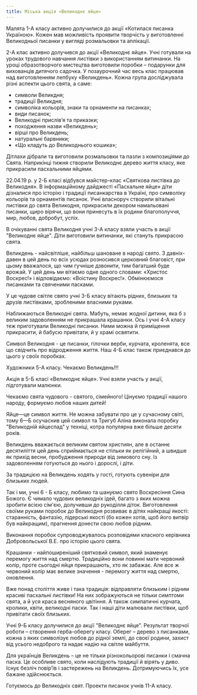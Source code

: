 ```yaml
---
title: Міська акція «Великоднє яйце»
---
```


Малята 1-А класу активно долучилися до акції «Котилася писанка Україною». Кожен мав можливість проявити творчість у виготовленні Великодньої писанки у вигляді розмальовки та аплікації.

<slideshow id="*1-a" />

<slideshow id="*1-b" />

2-А клас активно долучився до акції «Великоднє яйце». Учні готували на уроках трудового навчання листівки з використанням витинанки. На уроці образотворчого мистецтва виготовили поробки – подарунки для вихованців дитячого садочка. У позаурочний час весь клас працював над виготовленням лепбуку «Великдень». Кожна група досліджувала різні аспекти цього свята, а саме:

- символи Великдня;
- традиції Великдня;
- символіка кольорів, знаки та орнаменти на писанках;
- види писанок;
- Великодні прислів’я та приказки;
- походження назви «Великдень»;
- вірші про Великдень;
- натуральні барвники;
- «Що кладуть до Великоднього кошика»;

Дітлахи дібрали та виготовили розмальовки та пазли з композиціями до Свята. Наприкінці тижня створили Великоднє дерево життя класу, яке прикрасили пасхальними яйцями.

<slideshow id="*2-a" />

22.04.19 р. у 2-Б класі відбувся майстер-клас «Святкова листівка до Великодня». В інформаційному дайджесті «Пасхальне яйце» діти дізналися про історію і традиції писанкарства в Україні, про символіку кольорів та орнаментів писанок. Учні власноруч створили вітальні листівки до свята Великодня, прикрасили декором намальовані писанки, щиро вірячи, що вони принесуть в їх родини благополуччя, мир, любов, добробут, успіх.

<slideshow id="*2-b" />

В очікуванні свята Великодня учні 3-А класу взяли участь в акції "Великоднє яйце". Діти виготовили витинанки, які стануть прикрасою свята.

<slideshow id="*3-a" />

Великдень - найсвітліше, найбільш шановане в народі свято. З давніх-давен в цей день по всіх усюдах розносився церковний благовіст, при цьому вважалося, що чим гучніше дзвонити, тим багатший буде врожай. У цей день ми вітаємо одне одного словами: «Христос Воскрес!» і відповідаємо: «Воістину Воскрес!». Обмінюємося писанками та свяченими пасками.

У це чудове світле свято учні 3-Б класу вітають рідних, близьких та друзів листівками, зробленими власними руками.

<slideshow id="*3-b" />

Наближаються Великодні свята. Мабуть, немає жодної дитини, яка б з великим задоволенням не прикрашала крашанки. Ось і учні 4-А класу теж приготували Великодні писанки. Ними можна й приміщення прикрасити, й бабусю привітати, й у храмі освятити.

<slideshow id="*4-a" />

Символ Великодня - це писанки, гілочки верби, курчата, кроленята, все що свідчить про відродження життя. Наш 4-Б клас також приєднався до цього у своїх поробках.

<slideshow id="*4-b" />

Художники 5-А класу. Чекаємо Великдень!!!

<slideshow id="*5-a" />

Акція в 5-Б класі «Великоднє яйце». Учні взяли участь у акції, підготували малюнки.

<slideshow id="*5-b" />

Чекаємо свята чудового - святого, сімейного! Цінуємо традиції нашого народу, формуємо любов наших дитей!

<slideshow id="*6-a" />

Яйце—це символ життя. Не можна забувати про це у сучасному світі, тому 6—Б осучаснив цей символ та Тригуб Аліна виконала поробку "Великодній яйцеспад" у техніці, котра популярна вже більше десяти років.

Великдень вважається великим святом християн, але в останнє десятиліття цей день сприймається не стільки як релігійний, а швидше як прихід весни, пробудження природи від зимового сну. Із задоволенням готуються до нього і дорослі, і діти.

За традицією на Великдень ходять у гості, готують сувеніри для близьких людей.

Так і ми, учні 6 - Б класу, любимо та шануємо свято Воскресіння Сина Божого. Є чимало чудових великодніх ідей, багато з яких можна зробити всією сім'єю, долучивши до рукоділля діток. Виготовлення своїми руками поробок до Великодня розвиває в дітях найкращі якості: старанність, фантазію, лідерські якості (бо кожен хотів, щоб його витвір був найкращим), прагнення донести свою любов рідним.

Виконання поробок супроводжувалось розповідями класного керівника Добровольської В.Е. про історію цього свята.

Крашанки - найпоширеніший святковий символ, який знаменує перемогу життя над смертю. Традиційно вони повинні мати червоний колір, проте сьогодні яйця прикрашають, хто як забажає. Але все ж червоний колір має велике значення - перемогу життя над смертю, оновлення.

Вже понад століття живе і така традиція: відправляти близьким і рідним красиві пасхальні листівки! На них зображуються не тільки симптоми свята, а й уся краса весняного цвітіння. А також симпатичні курчата, кролики, квіти, великодні паски. Так і наші діти малювали листівки, щоб привітати своїх близьких.

<slideshow id="*6-b" />

<slideshow id="*7-a" />

<slideshow id="*8-b" />

<slideshow id="*9-a" />

Учні 9-Б класу долучилися до акції "Великоднє яйце". Результат творчої роботи – створення герба-оберегу класу. Оберег – дерево з писанками, кожна з яких символізує любов до рідної землі, до своєї родини, захист від усього недоброго та надає надію на світле майбуття.

<slideshow id="*9-b" />

Для українців Великдень – це не тільки різнокольорові писанки і смачна паска. Це особливе свято, коли наслідують традиції й вірять у диво. Існує безліч повір’їв і застережень на Великдень. Дотримуючись їх, усе бажане здійснюється.

<slideshow id="*10-a" />

Готуємось до Великодніх свят. Проекти писанок учнів 11-А класу.

<slideshow id="*11-a" />
